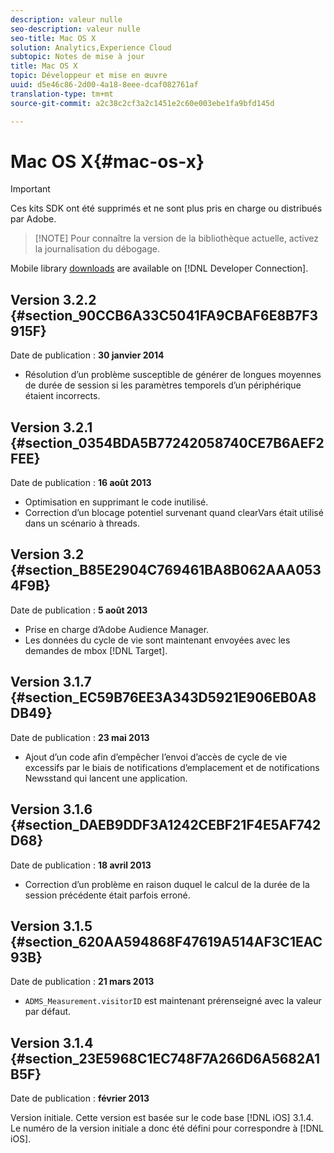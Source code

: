 ```yaml
---
description: valeur nulle
seo-description: valeur nulle
seo-title: Mac OS X
solution: Analytics,Experience Cloud
subtopic: Notes de mise à jour
title: Mac OS X
topic: Développeur et mise en œuvre
uuid: d5e46c86-2d00-4a18-8eee-dcaf082761af
translation-type: tm+mt
source-git-commit: a2c38c2cf3a2c1451e2c60e003ebe1fa9bfd145d

---
```



# Mac OS X{#mac-os-x}

>[!IMPORTANT]
>
>Ces kits SDK ont été supprimés et ne sont plus pris en charge ou distribués par Adobe.

> [!NOTE] Pour connaître la version de la bibliothèque actuelle, activez la journalisation du débogage.

Mobile library [downloads](https://marketing.adobe.com/developer/get-started/mobile/c-measuring-mobile-applications) are available on [!DNL Developer Connection].

## Version 3.2.2 {#section_90CCB6A33C5041FA9CBAF6E8B7F3915F}

Date de publication : **30 janvier 2014**

* Résolution d’un problème susceptible de générer de longues moyennes de durée de session si les paramètres temporels d’un périphérique étaient incorrects.

## Version 3.2.1 {#section_0354BDA5B77242058740CE7B6AEF2FEE}

Date de publication : **16 août 2013**

* Optimisation en supprimant le code inutilisé.
* Correction d’un blocage potentiel survenant quand clearVars était utilisé dans un scénario à threads.

## Version 3.2 {#section_B85E2904C769461BA8B062AAA0534F9B}

Date de publication : **5 août 2013**

* Prise en charge d’Adobe Audience Manager.
* Les données du cycle de vie sont maintenant envoyées avec les demandes de mbox [!DNL Target].

## Version 3.1.7 {#section_EC59B76EE3A343D5921E906EB0A8DB49}

Date de publication : **23 mai 2013**

* Ajout d’un code afin d’empêcher l’envoi d’accès de cycle de vie excessifs par le biais de notifications d’emplacement et de notifications Newsstand qui lancent une application.

## Version 3.1.6 {#section_DAEB9DDF3A1242CEBF21F4E5AF742D68}

Date de publication : **18 avril 2013**

* Correction d’un problème en raison duquel le calcul de la durée de la session précédente était parfois erroné.

## Version 3.1.5 {#section_620AA594868F47619A514AF3C1EAC93B}

Date de publication : **21 mars 2013**

* `ADMS_Measurement.visitorID` est maintenant prérenseigné avec la valeur par défaut.

## Version 3.1.4 {#section_23E5968C1EC748F7A266D6A5682A1B5F}

Date de publication : **février 2013**

Version initiale. Cette version est basée sur le code base [!DNL iOS] 3.1.4. Le numéro de la version initiale a donc été défini pour correspondre à [!DNL iOS].
